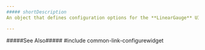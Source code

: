 ```yaml
---
##### shortDescription
An object that defines configuration options for the **LinearGauge** UI component.

---
```

#####See Also#####
#include common-link-configurewidget
